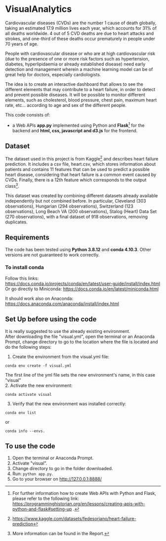 # VisualAnalytics
Cardiovascular diseases (CVDs) are the number 1 cause of death globally, taking an estimated 17.9 million lives each year, which accounts for 31% of all deaths worldwide. 4 out of 5 CVD deaths are due to heart attacks and strokes, and one-third of these deaths occur prematurely in people under 70 years of age. 

People with cardiovascular disease or who are at high cardiovascular risk (due to the presence of one or more risk factors such as hypertension, diabetes, hyperlipidaemia or already established disease) need early detection and management wherein a machine learning model can be of great help for doctors, especially cardiologists.

The idea is to create an interactive dashboard that allows to see the different elements that may contribute to a heart failure, in order to detect and prevent possible diseases. 
It will be possible to monitor different elements, such as cholesterol, blood pressure, chest pain, maximum heart rate, etc... according to age and sex of the different people.


This code consists of:
- a Web APIs **app.py** implemented using Python and **Flask**[^1] for the backend and **html, css, javascript and d3.js** for the frontend.

[^1]: For further information how to create Web APIs with Python and Flask, please refer to the following link: https://programminghistorian.org/en/lessons/creating-apis-with-python-and-flask#setting-up .


## Dataset
The dataset used in this project is from Kaggle[^2] and describes heart failure prediction. It includes a csv file, heart.csv, which stores information about patients and contains 11 features that can be used to predict a possible heart disease, considering that heart failure is a common event caused by CVDs. Finally, there is a 12th feature which corresponds to the output class[^3].

This dataset was created by combining different datasets already available independently but not combined before. In particular, Cleveland (303 observations), Hungarian (294 observations), Switzerland (123 observations), Long Beach VA (200 observations), Stalog (Heart) Data Set (270 observations), with a final dataset of 918 observations, removing duplicates.


[^2]:https://www.kaggle.com/datasets/fedesoriano/heart-failure-prediction
[^3]: More information can be found in the Report.

## Requirements
The code has been tested using **Python 3.8.12** and **conda 4.10.3**. Other versions are not guaranteed to work correctly.

### To install conda
Follow this links: 
<br />
https://docs.conda.io/projects/conda/en/latest/user-guide/install/index.html
<br />
Or go directly to Miniconda: https://docs.conda.io/en/latest/miniconda.html

It should work also on Anaconda: https://docs.anaconda.com/anaconda/install/index.html

## Set Up before using the code
It is really suggested to use the already existing environment.
<br /> 
After downloading the file "visual.yml", open the terminal or an Anaconda Prompt, change directory to go to the location where the file is located and do the following steps:

1. Create the environment from the visual.yml file:

```
conda env create -f visual.yml
```
The first line of the yml file sets the new environment's name, in this case "visual"
<br />
2. Activate the new environment: 
```
conda activate visual
```

3. Verify that the new environment was installed correctly:

```
conda env list
```
or 
```
conda info --envs.
```
## To use the code
1. Open the terminal or Anaconda Prompt.
2. Activate "visual".
3. Change directory to go in the folder downloaded.
4. Run: ```python app.py```.
6. Go to your browser on http://127.0.0.1:8888/
